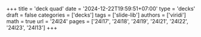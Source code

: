 +++
title = 'deck quad'
date = '2024-12-22T19:59:51+07:00'
type = 'decks'
draft = false
categories = ['decks']
tags = ['slide-lib']
authors = ['viridi']
math = true
url = '24l24'
pages = ['24l17', '24l18', '24l19', '24l21', '24l22', '24l23', '24l13']
+++
<!--more-->

